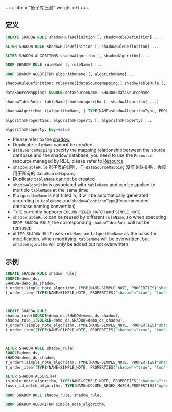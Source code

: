 +++
title = "影子库压测"
weight = 6
+++

## 定义

```sql
CREATE SHADOW RULE shadowRuleDefinition [, shadowRuleDefinition] ... 

ALTER SHADOW RULE shadowRuleDefinition [, shadowRuleDefinition] ... 

ALTER SHADOW ALGORITHMS shadowAlgorithm [, shadowAlgorithm] ...

DROP SHADOW RULE ruleName [, ruleName] ...

DROP SHADOW ALGORITHM algorithmName [, algorithmName] ...

shadowRuleDefinition: ruleName([dataSourceMapping,] shadowTableRule [, shadowTableRule] ...)

dataSourceMapping: SOURCE=dataSourceName, SHADOW=dataSourceName

shadowTableRule: tableName(shadowAlgorithm [, shadowAlgorithm] ...)

shadowAlgorithm: ([algorithmName, ] TYPE(NAME=shadowAlgorithmType, PROPERTIES([algorithmProperties] ...)))

algorithmProperties: algorithmProperty [, algorithmProperty] ... 

algorithmProperty: key=value
```

- Please refer to the [shadow](https://shardingsphere.apache.org/document/current/cn/features/shadow/)
- Duplicate `ruleName` cannot be created
- `dataSourceMapping` specify the mapping relationship between the source database and the shadow database, you need to use the `Resource` resource managed by RDL, please refer to [Resource](https://shardingsphere.apache.org/document/current/cn/features/dist-sql/syntax/rdl/rdl-resource/)
- `shadowTableRule` 影子表的规则，与 `dataSourceMapping` 没有关联关系，会应用于所有的 `dataSourceMapping`
- Duplicate `tableName`  cannot be created
- `shadowAlgorithm` is associated with `tableName` and can be applied to multiple `tableName` at the same time
- If `algorithmName` is not filled in, it will be automatically generated according to `tableName` and `shadowAlgorithmType`(Recommended database naming convention)
- `TYPE` currently supports `COLUMN_REGEX_MATCH` and `SIMPLE_NOTE`
- `shadowTableRule` can be reused by different `ruleName`, so when executing `DROP SHADOW RULE`, the corresponding `shadowTableRule` will not be removed
- `ALTER SHADOW RULE` uses `ruleName` and `algorithmName` as the basis for modification. When modifying, `tableName` will be overwritten, but `shadowAlgorithm` will only be added but not overwritten


## 示例

```sql
CREATE SHADOW RULE shadow_rule(
SOURCE=demo_ds,
SHADOW=demo_ds_shadow,
t_order((simple_note_algorithm, TYPE(NAME=SIMPLE_NOTE, PROPERTIES("shadow"="true", foo="bar"))),(TYPE(NAME=COLUMN_REGEX_MATCH, PROPERTIES("operation"="insert","column"="user_id", "regex"='[1]')))), 
t_order_item((TYPE(NAME=SIMPLE_NOTE, PROPERTIES("shadow"="true", "foo"="bar")))));



CREATE SHADOW RULE 
shadow_rule(SOURCE=demo_ds,SHADOW=demo_ds_shadow),
shadow_rule_1(SOURCE=demo_ds,SHADOW=demo_ds_shadow),
t_order((simple_note_algorithm, TYPE(NAME=SIMPLE_NOTE, PROPERTIES("shadow"="true", foo="bar"))),(TYPE(NAME=COLUMN_REGEX_MATCH, PROPERTIES("operation"="insert","column"="user_id", "regex"='[1]')))), 
t_order_item((TYPE(NAME=SIMPLE_NOTE, PROPERTIES("shadow"="true", "foo"="bar"))));



ALTER SHADOW RULE shadow_rule(
SOURCE=demo_ds,
SHADOW=demo_ds_shadow,
t_order((simple_note_algorithm, TYPE(NAME=SIMPLE_NOTE, PROPERTIES("shadow"="true", foo="bar"))),(TYPE(NAME=COLUMN_REGEX_MATCH, PROPERTIES("operation"="insert","column"="user_id", "regex"='[1]')))), 
t_order_item((TYPE(NAME=SIMPLE_NOTE, PROPERTIES("shadow"="true", "foo"="bar")))));

ALTER SHADOW ALGORITHM 
(simple_note_algorithm, TYPE(NAME=SIMPLE_NOTE, PROPERTIES("shadow"="true", "foo"="bar"))), 
(user_id_match_algorithm, TYPE(NAME=COLUMN_REGEX_MATCH,PROPERTIES("operation"="insert", "column"="user_id", "regex"='[1]')));

DROP SHADOW RULE shadow_rule, shadow_rule;

DROP SHADOW ALGORITHM simple_note_algorithm;
```
